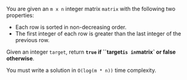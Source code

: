 You are given an `m x n` integer matrix `matrix` with the following two properties:

* Each row is sorted in non-decreasing order.
* The first integer of each row is greater than the last integer of the previous row.

Given an integer `target`, return **`true` if ``target` is in `matrix` or false otherwise**.

You must write a solution in `O(log(m * n))` time complexity.